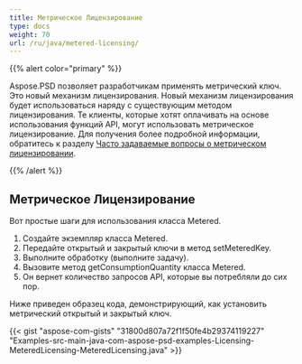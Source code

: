 ```yaml
---
title: Метрическое Лицензирование
type: docs
weight: 70
url: /ru/java/metered-licensing/
---
```


{{% alert color="primary" %}}

Aspose.PSD позволяет разработчикам применять метрический ключ. Это новый механизм лицензирования. Новый механизм лицензирования будет использоваться наряду с существующим методом лицензирования. Те клиенты, которые хотят оплачивать на основе использования функций API, могут использовать метрическое лицензирование. Для получения более подробной информации, обратитесь к разделу [Часто задаваемые вопросы о метрическом лицензировании](https://purchase.aspose.com/faqs/licensing/metered).

{{% /alert %}}
## **Метрическое Лицензирование**
Вот простые шаги для использования класса Metered.

1. Создайте экземпляр класса Metered.
1. Передайте открытый и закрытый ключи в метод setMeteredKey.
1. Выполните обработку (выполните задачу).
1. Вызовите метод getConsumptionQuantity класса Metered.
1. Он вернет количество запросов API, которые вы потребляли до сих пор.

Ниже приведен образец кода, демонстрирующий, как установить метрический открытый и закрытый ключ.

{{< gist "aspose-com-gists" "31800d807a72f1f50fe4b29374119227" "Examples-src-main-java-com-aspose-psd-examples-Licensing-MeteredLicensing-MeteredLicensing.java" >}}
